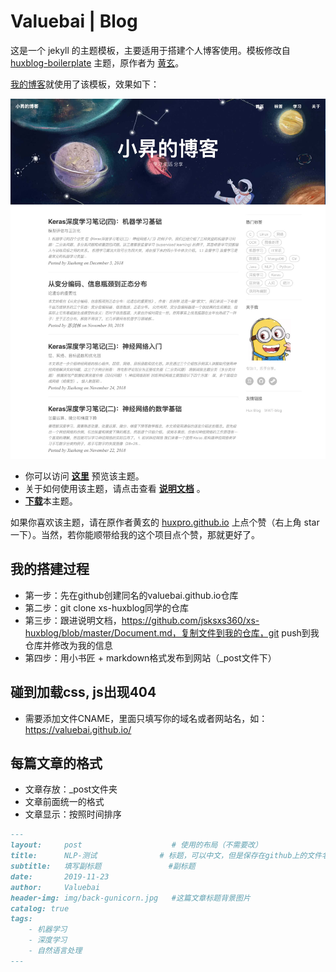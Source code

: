 # Valuebai | Blog
这是一个 jekyll 的主题模板，主要适用于搭建个人博客使用。模板修改自 [huxblog-boilerplate](https://github.com/Huxpro/huxblog-boilerplate) 主题，原作者为 [黄玄](http://huangxuan.me/)。

[我的博客](https://valuebai.github.io/)就使用了该模板，效果如下：

![exapmle](example.jpg)

- 你可以访问 **[这里](https://jsksxs360.github.io/xs-huxblog/)** 预览该主题。
- 关于如何使用该主题，请点击查看 **[说明文档](https://github.com/jsksxs360/xs-huxblog/blob/master/Document.md)** 。
- [**下载**](https://github.com/jsksxs360/xs-huxblog/archive/master.zip)本主题。

如果你喜欢该主题，请在原作者黄玄的 [huxpro.github.io](https://github.com/Huxpro/huxpro.github.io) 上点个赞（右上角 star 一下）。当然，若你能顺带给我的这个项目点个赞，那就更好了。

## 我的搭建过程
- 第一步：先在github创建同名的valuebai.github.io仓库
- 第二步：git clone xs-huxblog同学的仓库
- 第三步：跟进说明文档，https://github.com/jsksxs360/xs-huxblog/blob/master/Document.md，复制文件到我的仓库，git push到我仓库并修改为我的信息
- 第四步：用小书匠 + markdown格式发布到网站（_post文件下）

## 碰到加载css, js出现404
- 需要添加文件CNAME，里面只填写你的域名或者网站名，如：https://valuebai.github.io/


## 每篇文章的格式
- 文章存放：_post文件夹
- 文章前面统一的格式
- 文章显示：按照时间排序
```md
---
layout:     post					# 使用的布局（不需要改）
title:      NLP-测试		        # 标题，可以中文，但是保存在github上的文件名字前面没有像2019-09-09的时间，github是不会显示这篇文章的
subtitle:   填写副标题    			#副标题
date:       2019-11-23
author:     Valuebai
header-img: img/back-gunicorn.jpg 	#这篇文章标题背景图片
catalog: true
tags:
    - 机器学习
    - 深度学习
    - 自然语言处理
---
```